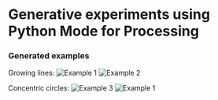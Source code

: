 # Generative experiments using Python Mode for Processing

### Generated examples

Growing lines:
![Example 1](https://user-images.githubusercontent.com/2385266/81512085-20fd6200-931e-11ea-9100-5bd78f8beed8.png)
![Example 2](https://user-images.githubusercontent.com/2385266/81512183-efd16180-931e-11ea-814a-1808ba229eb2.png)

Concentric circles:
![Example 3](https://user-images.githubusercontent.com/2385266/81512185-f069f800-931e-11ea-8533-cfbbc81c4781.png)
![Example 1](https://user-images.githubusercontent.com/2385266/81512186-f19b2500-931e-11ea-886b-eaeb050a617e.png)
